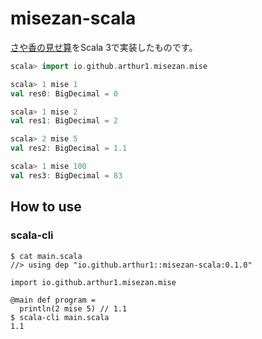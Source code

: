 # misezan-scala

[さや香の見せ算](https://www.youtube.com/watch?v=QSfNwVBg3EA)をScala 3で実装したものです。

```scala
scala> import io.github.arthur1.misezan.mise

scala> 1 mise 1
val res0: BigDecimal = 0

scala> 1 mise 2
val res1: BigDecimal = 2

scala> 2 mise 5
val res2: BigDecimal = 1.1

scala> 1 mise 100
val res3: BigDecimal = 83
```

## How to use

### scala-cli

```console
$ cat main.scala
//> using dep "io.github.arthur1::misezan-scala:0.1.0"

import io.github.arthur1.misezan.mise

@main def program =
  println(2 mise 5) // 1.1
$ scala-cli main.scala
1.1
```